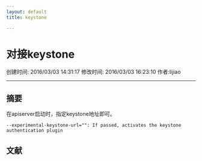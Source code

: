 ```yaml
---
layout: default
title: keystone

---
```


# 对接keystone

创建时间: 2016/03/03 14:31:17  修改时间: 2016/03/03 16:23:10 作者:lijiao

----

## 摘要

在apiserver启动时，指定keystone地址即可。

	--experimental-keystone-url="": If passed, activates the keystone authentication plugin

## 文献

